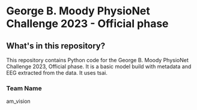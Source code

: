 # George B. Moody PhysioNet Challenge 2023 - Official phase

## What's in this repository?

This repository contains Python code for the George B. Moody PhysioNet Challenge 2023, Official phase. It is  a basic model build with metadata and EEG extracted from the data. It uses tsai.


### Team Name
am_vision
